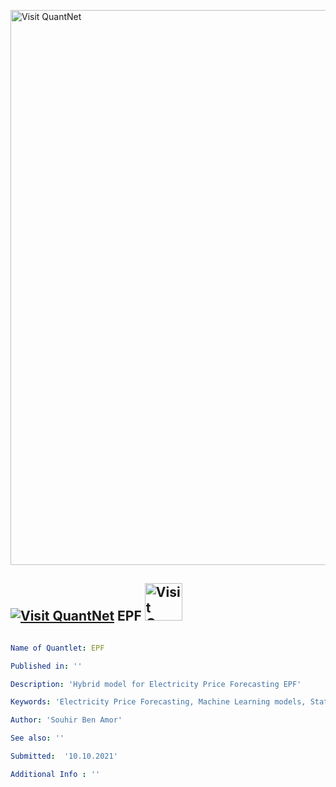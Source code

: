 [<img src="https://github.com/QuantLet/Styleguide-and-FAQ/blob/master/pictures/banner.png" width="888" alt="Visit QuantNet">](http://quantlet.de/)

## [<img src="https://github.com/QuantLet/Styleguide-and-FAQ/blob/master/pictures/qloqo.png" alt="Visit QuantNet">](http://quantlet.de/) **EPF** [<img src="https://github.com/QuantLet/Styleguide-and-FAQ/blob/master/pictures/QN2.png" width="60" alt="Visit QuantNet 2.0">](http://quantlet.de/)

```yaml

Name of Quantlet: EPF

Published in: ''

Description: 'Hybrid model for Electricity Price Forecasting EPF'

Keywords: 'Electricity Price Forecasting, Machine Learning models, Statistical methods, data decomposition, Accuracy'

Author: 'Souhir Ben Amor'

See also: ''

Submitted:  '10.10.2021'

Additional Info : ''

```